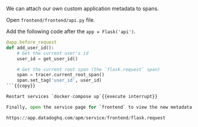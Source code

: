 We can attach our own custom application metadata to spans.

Open `frontend/frontend/api.py` file.

Add the following code after the `app = Flask('api')`.

``` python
@app.before_request
def add_user_id():
    # Get the current user's id
    user_id = get_user_id()

    # Get the current root span (the `flask.request` span)
    span = tracer.current_root_span()
    span.set_tag('user_id', user_id)
```{{copy}}

Restart services `docker-compose up`{{execute interrupt}}

Finally, open the service page for `frontend` to view the new metadata on traces.

https://app.datadoghq.com/apm/service/frontend/flask.request
